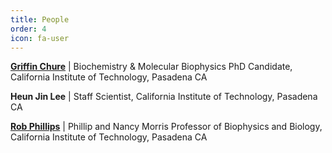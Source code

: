 ```yaml
---
title: People
order: 4
icon: fa-user
---
```



[**Griffin Chure**](http://gchure.github.io) \| Biochemistry & Molecular Biophysics PhD Candidate, California Institute of Technology, Pasadena CA

**Heun Jin Lee** \| Staff Scientist, California Institute of Technology, Pasadena CA

[**Rob Phillips**]() \| Phillip and Nancy Morris Professor of Biophysics and Biology, California Institute of Technology, Pasadena CA  